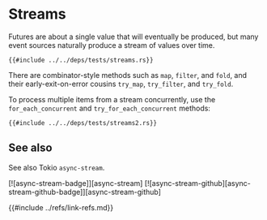 # Streams

Futures are about a single value that will eventually be produced, but many event sources naturally produce a stream of values over time.

```rust,editable,mdbook-runnable
{{#include ../../deps/tests/streams.rs}}
```

There are combinator-style methods such as `map`, `filter`, and `fold`, and their early-exit-on-error cousins `try_map`, `try_filter`, and `try_fold`.

To process multiple items from a stream concurrently, use the `for_each_concurrent` and `try_for_each_concurrent` methods:

```rust,editable,noplayground,no_run
{{#include ../../deps/tests/streams2.rs}}
```

## See also

See also Tokio `async-stream`.

[![async-stream-badge]][async-stream] [![async-stream-github][async-stream-github-badge]][async-stream-github]

{{#include ../refs/link-refs.md}}
